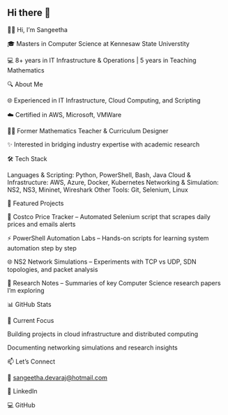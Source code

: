 ## Hi there 👋

<!--
**Sangeetha7/Sangeetha7** is a ✨ _special_ ✨ repository because its `README.md` (this file) appears on your GitHub profile.

Here are some ideas to get you started:

- 🔭 I’m currently working on ...
- 🌱 I’m currently learning ...
- 👯 I’m looking to collaborate on ...
- 🤔 I’m looking for help with ...
- 💬 Ask me about ...
- 📫 How to reach me: ...
- 😄 Pronouns: ...
- ⚡ Fun fact: ...
-->

👩‍💻 Hi, I’m Sangeetha

🎓 Masters in Computer Science at Kennesaw State Universtity

💻 8+ years in IT Infrastructure & Operations | 5 years in Teaching Mathematics

🔍 About Me

🌐 Experienced in IT Infrastructure, Cloud Computing, and Scripting

☁️ Certified in AWS, Microsoft, VMWare

🧑‍🏫 Former Mathematics Teacher & Curriculum Designer

✨ Interested in bridging industry expertise with academic research

🛠️ Tech Stack

Languages & Scripting: Python, PowerShell, Bash, Java
Cloud & Infrastructure: AWS, Azure, Docker, Kubernetes
Networking & Simulation: NS2, NS3, Mininet, Wireshark
Other Tools: Git, Selenium, Linux

📂 Featured Projects

🛒 Costco Price Tracker
 – Automated Selenium script that scrapes daily prices and emails alerts

⚡ PowerShell Automation Labs
 – Hands-on scripts for learning system automation step by step

🌐 NS2 Network Simulations
 – Experiments with TCP vs UDP, SDN topologies, and packet analysis

📖 Research Notes
 – Summaries of key Computer Science research papers I’m exploring

📊 GitHub Stats




🌱 Current Focus

Building projects in cloud infrastructure and distributed computing

Documenting networking simulations and research insights

📫 Let’s Connect

📧 sangeetha.devaraj@hotmail.com

🔗 LinkedIn

💻 GitHub
